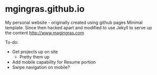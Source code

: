 mgingras.github.io
===================

My personal website - originally created using github pages Minimal template. Since then hacked apart and modified to use Jekyll to serve up the content
http://www.magingras.com

To-do:

- Get projects up on site
  - Pretty them up
- Add mobile capability for Resume portion
- Swipe navigation on mobile?
